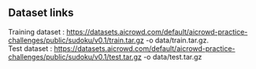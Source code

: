 ## Dataset links
Training dataset : https://datasets.aicrowd.com/default/aicrowd-practice-challenges/public/sudoku/v0.1/train.tar.gz -o data/train.tar.gz. <br>
Test dataset : https://datasets.aicrowd.com/default/aicrowd-practice-challenges/public/sudoku/v0.1/test.tar.gz -o data/test.tar.gz
